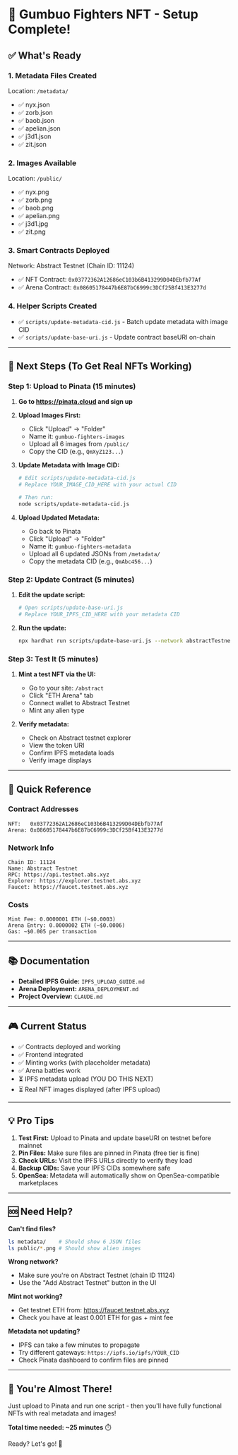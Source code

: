 # 🎉 Gumbuo Fighters NFT - Setup Complete!

## ✅ What's Ready

### 1. Metadata Files Created
Location: `/metadata/`
- ✅ nyx.json
- ✅ zorb.json
- ✅ baob.json
- ✅ apelian.json
- ✅ j3d1.json
- ✅ zit.json

### 2. Images Available
Location: `/public/`
- ✅ nyx.png
- ✅ zorb.png
- ✅ baob.png
- ✅ apelian.png
- ✅ j3d1.jpg
- ✅ zit.png

### 3. Smart Contracts Deployed
Network: Abstract Testnet (Chain ID: 11124)
- ✅ NFT Contract: `0x03772362A12686eC103b6B413299D04DEbfb77Af`
- ✅ Arena Contract: `0x08605178447b6E87bC6999c3DCf25Bf413E3277d`

### 4. Helper Scripts Created
- ✅ `scripts/update-metadata-cid.js` - Batch update metadata with image CID
- ✅ `scripts/update-base-uri.js` - Update contract baseURI on-chain

---

## 🚀 Next Steps (To Get Real NFTs Working)

### Step 1: Upload to Pinata (15 minutes)

1. **Go to https://pinata.cloud and sign up**

2. **Upload Images First:**
   - Click "Upload" → "Folder"
   - Name it: `gumbuo-fighters-images`
   - Upload all 6 images from `/public/`
   - Copy the CID (e.g., `QmXyZ123...`)

3. **Update Metadata with Image CID:**
   ```bash
   # Edit scripts/update-metadata-cid.js
   # Replace YOUR_IMAGE_CID_HERE with your actual CID
   
   # Then run:
   node scripts/update-metadata-cid.js
   ```

4. **Upload Updated Metadata:**
   - Go back to Pinata
   - Click "Upload" → "Folder"
   - Name it: `gumbuo-fighters-metadata`
   - Upload all 6 updated JSONs from `/metadata/`
   - Copy the metadata CID (e.g., `QmAbc456...`)

### Step 2: Update Contract (5 minutes)

1. **Edit the update script:**
   ```bash
   # Open scripts/update-base-uri.js
   # Replace YOUR_IPFS_CID_HERE with your metadata CID
   ```

2. **Run the update:**
   ```bash
   npx hardhat run scripts/update-base-uri.js --network abstractTestnet
   ```

### Step 3: Test It (5 minutes)

1. **Mint a test NFT via the UI:**
   - Go to your site: `/abstract`
   - Click "ETH Arena" tab
   - Connect wallet to Abstract Testnet
   - Mint any alien type

2. **Verify metadata:**
   - Check on Abstract testnet explorer
   - View the token URI
   - Confirm IPFS metadata loads
   - Verify image displays

---

## 🎯 Quick Reference

### Contract Addresses
```
NFT:   0x03772362A12686eC103b6B413299D04DEbfb77Af
Arena: 0x08605178447b6E87bC6999c3DCf25Bf413E3277d
```

### Network Info
```
Chain ID: 11124
Name: Abstract Testnet
RPC: https://api.testnet.abs.xyz
Explorer: https://explorer.testnet.abs.xyz
Faucet: https://faucet.testnet.abs.xyz
```

### Costs
```
Mint Fee: 0.0000001 ETH (~$0.0003)
Arena Entry: 0.0000002 ETH (~$0.0006)
Gas: ~$0.005 per transaction
```

---

## 📚 Documentation

- **Detailed IPFS Guide:** `IPFS_UPLOAD_GUIDE.md`
- **Arena Deployment:** `ARENA_DEPLOYMENT.md`
- **Project Overview:** `CLAUDE.md`

---

## 🎮 Current Status

- ✅ Contracts deployed and working
- ✅ Frontend integrated
- ✅ Minting works (with placeholder metadata)
- ✅ Arena battles work
- ⏳ IPFS metadata upload (YOU DO THIS NEXT)
- ⏳ Real NFT images displayed (after IPFS upload)

---

## 💡 Pro Tips

1. **Test First:** Upload to Pinata and update baseURI on testnet before mainnet
2. **Pin Files:** Make sure files are pinned in Pinata (free tier is fine)
3. **Check URLs:** Visit the IPFS URLs directly to verify they load
4. **Backup CIDs:** Save your IPFS CIDs somewhere safe
5. **OpenSea:** Metadata will automatically show on OpenSea-compatible marketplaces

---

## 🆘 Need Help?

**Can't find files?**
```bash
ls metadata/    # Should show 6 JSON files
ls public/*.png # Should show alien images
```

**Wrong network?**
- Make sure you're on Abstract Testnet (chain ID 11124)
- Use the "Add Abstract Testnet" button in the UI

**Mint not working?**
- Get testnet ETH from: https://faucet.testnet.abs.xyz
- Check you have at least 0.001 ETH for gas + mint fee

**Metadata not updating?**
- IPFS can take a few minutes to propagate
- Try different gateways: `https://ipfs.io/ipfs/YOUR_CID`
- Check Pinata dashboard to confirm files are pinned

---

## 🎉 You're Almost There!

Just upload to Pinata and run one script - then you'll have fully functional NFTs with real metadata and images!

**Total time needed: ~25 minutes** ⏱️

Ready? Let's go! 🚀
